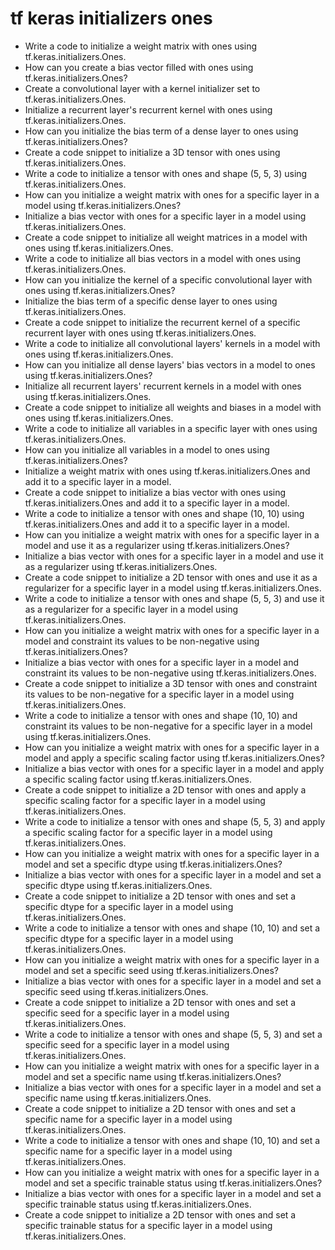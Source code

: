 # tf keras initializers ones

- Write a code to initialize a weight matrix with ones using tf.keras.initializers.Ones.
- How can you create a bias vector filled with ones using tf.keras.initializers.Ones?
- Create a convolutional layer with a kernel initializer set to tf.keras.initializers.Ones.
- Initialize a recurrent layer's recurrent kernel with ones using tf.keras.initializers.Ones.
- How can you initialize the bias term of a dense layer to ones using tf.keras.initializers.Ones?
- Create a code snippet to initialize a 3D tensor with ones using tf.keras.initializers.Ones.
- Write a code to initialize a tensor with ones and shape (5, 5, 3) using tf.keras.initializers.Ones.
- How can you initialize a weight matrix with ones for a specific layer in a model using tf.keras.initializers.Ones?
- Initialize a bias vector with ones for a specific layer in a model using tf.keras.initializers.Ones.
- Create a code snippet to initialize all weight matrices in a model with ones using tf.keras.initializers.Ones.
- Write a code to initialize all bias vectors in a model with ones using tf.keras.initializers.Ones.
- How can you initialize the kernel of a specific convolutional layer with ones using tf.keras.initializers.Ones?
- Initialize the bias term of a specific dense layer to ones using tf.keras.initializers.Ones.
- Create a code snippet to initialize the recurrent kernel of a specific recurrent layer with ones using tf.keras.initializers.Ones.
- Write a code to initialize all convolutional layers' kernels in a model with ones using tf.keras.initializers.Ones.
- How can you initialize all dense layers' bias vectors in a model to ones using tf.keras.initializers.Ones?
- Initialize all recurrent layers' recurrent kernels in a model with ones using tf.keras.initializers.Ones.
- Create a code snippet to initialize all weights and biases in a model with ones using tf.keras.initializers.Ones.
- Write a code to initialize all variables in a specific layer with ones using tf.keras.initializers.Ones.
- How can you initialize all variables in a model to ones using tf.keras.initializers.Ones?
- Initialize a weight matrix with ones using tf.keras.initializers.Ones and add it to a specific layer in a model.
- Create a code snippet to initialize a bias vector with ones using tf.keras.initializers.Ones and add it to a specific layer in a model.
- Write a code to initialize a tensor with ones and shape (10, 10) using tf.keras.initializers.Ones and add it to a specific layer in a model.
- How can you initialize a weight matrix with ones for a specific layer in a model and use it as a regularizer using tf.keras.initializers.Ones?
- Initialize a bias vector with ones for a specific layer in a model and use it as a regularizer using tf.keras.initializers.Ones.
- Create a code snippet to initialize a 2D tensor with ones and use it as a regularizer for a specific layer in a model using tf.keras.initializers.Ones.
- Write a code to initialize a tensor with ones and shape (5, 5, 3) and use it as a regularizer for a specific layer in a model using tf.keras.initializers.Ones.
- How can you initialize a weight matrix with ones for a specific layer in a model and constraint its values to be non-negative using tf.keras.initializers.Ones?
- Initialize a bias vector with ones for a specific layer in a model and constraint its values to be non-negative using tf.keras.initializers.Ones.
- Create a code snippet to initialize a 3D tensor with ones and constraint its values to be non-negative for a specific layer in a model using tf.keras.initializers.Ones.
- Write a code to initialize a tensor with ones and shape (10, 10) and constraint its values to be non-negative for a specific layer in a model using tf.keras.initializers.Ones.
- How can you initialize a weight matrix with ones for a specific layer in a model and apply a specific scaling factor using tf.keras.initializers.Ones?
- Initialize a bias vector with ones for a specific layer in a model and apply a specific scaling factor using tf.keras.initializers.Ones.
- Create a code snippet to initialize a 2D tensor with ones and apply a specific scaling factor for a specific layer in a model using tf.keras.initializers.Ones.
- Write a code to initialize a tensor with ones and shape (5, 5, 3) and apply a specific scaling factor for a specific layer in a model using tf.keras.initializers.Ones.
- How can you initialize a weight matrix with ones for a specific layer in a model and set a specific dtype using tf.keras.initializers.Ones?
- Initialize a bias vector with ones for a specific layer in a model and set a specific dtype using tf.keras.initializers.Ones.
- Create a code snippet to initialize a 2D tensor with ones and set a specific dtype for a specific layer in a model using tf.keras.initializers.Ones.
- Write a code to initialize a tensor with ones and shape (10, 10) and set a specific dtype for a specific layer in a model using tf.keras.initializers.Ones.
- How can you initialize a weight matrix with ones for a specific layer in a model and set a specific seed using tf.keras.initializers.Ones?
- Initialize a bias vector with ones for a specific layer in a model and set a specific seed using tf.keras.initializers.Ones.
- Create a code snippet to initialize a 2D tensor with ones and set a specific seed for a specific layer in a model using tf.keras.initializers.Ones.
- Write a code to initialize a tensor with ones and shape (5, 5, 3) and set a specific seed for a specific layer in a model using tf.keras.initializers.Ones.
- How can you initialize a weight matrix with ones for a specific layer in a model and set a specific name using tf.keras.initializers.Ones?
- Initialize a bias vector with ones for a specific layer in a model and set a specific name using tf.keras.initializers.Ones.
- Create a code snippet to initialize a 2D tensor with ones and set a specific name for a specific layer in a model using tf.keras.initializers.Ones.
- Write a code to initialize a tensor with ones and shape (10, 10) and set a specific name for a specific layer in a model using tf.keras.initializers.Ones.
- How can you initialize a weight matrix with ones for a specific layer in a model and set a specific trainable status using tf.keras.initializers.Ones?
- Initialize a bias vector with ones for a specific layer in a model and set a specific trainable status using tf.keras.initializers.Ones.
- Create a code snippet to initialize a 2D tensor with ones and set a specific trainable status for a specific layer in a model using tf.keras.initializers.Ones.